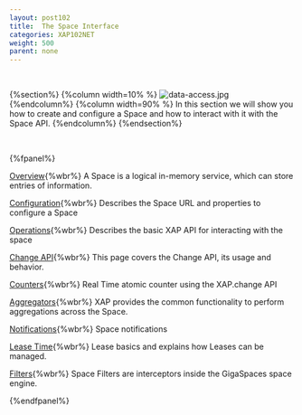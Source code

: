 ```yaml
---
layout: post102
title:  The Space Interface
categories: XAP102NET
weight: 500
parent: none
---
```


<br>

{%section%}
{%column width=10% %}
![data-access.jpg](/attachment_files/subject/data-access.png)
{%endcolumn%}
{%column width=90% %}
In this section we will show you how to create and configure a Space and how to interact with it with the Space API.
{%endcolumn%}
{%endsection%}

<br>

{%fpanel%}

[Overview](./the-gigaspace-interface.html){%wbr%}
A Space is a logical in-memory service, which can store entries of information.

[Configuration](./the-space-configuration.html){%wbr%}
Describes the Space URL and properties to configure a Space

[Operations](./the-space-operations.html){%wbr%}
Describes the basic XAP API for interacting with the space

[Change API](./change-api-overview.html){%wbr%}
This page covers the Change API, its usage and behavior.

[Counters](./the-space-counters.html){%wbr%}
Real Time atomic counter using the XAP.change API

[Aggregators](./aggregators.html){%wbr%}
XAP provides the common functionality to perform aggregations across the Space.

[Notifications](./the-space-notifications.html){%wbr%}
Space notifications

[Lease Time](./leases-automatic-expiration.html){%wbr%}
Lease basics and explains how Leases can be managed.

[Filters](./the-space-filters.html){%wbr%}
Space Filters are interceptors inside the GigaSpaces space engine.

{%endfpanel%}
